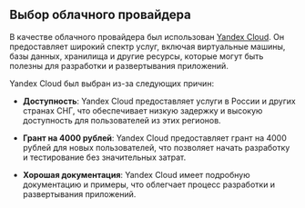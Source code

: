 ## Выбор облачного провайдера

В качестве облачного провайдера был использован [Yandex Cloud](https://cloud.yandex.ru/). Он предоставляет широкий
спектр услуг, включая виртуальные машины, базы данных, хранилища и другие ресурсы, которые могут быть полезны для
разработки и развертывания приложений.

Yandex Cloud был выбран из-за следующих причин:
- **Доступность**: Yandex Cloud предоставляет услуги в России и других странах СНГ, что обеспечивает низкую задержку
  и высокую доступность для пользователей из этих регионов.

- **Грант на 4000 рублей**: Yandex Cloud предоставляет грант на 4000 рублей для новых пользователей, что позволяет
  начать разработку и тестирование без значительных затрат.

- **Хорошая документация**: Yandex Cloud имеет подробную документацию и примеры, что облегчает
  процесс разработки и развертывания приложений.
